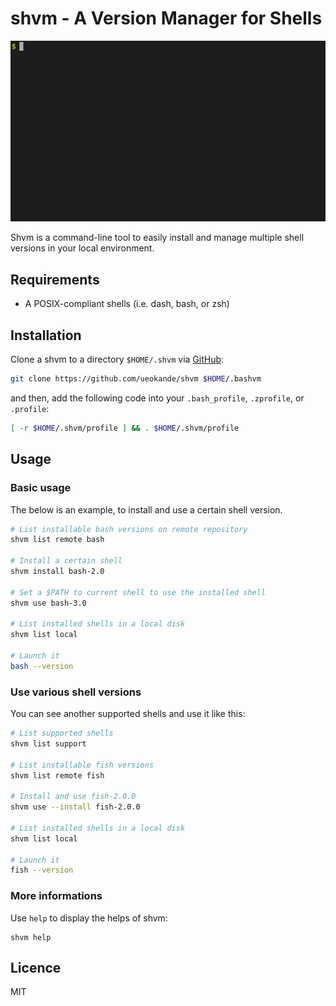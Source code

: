 shvm - A Version Manager for Shells
===================================

![shvm](screenshot.gif)

Shvm is a command-line tool to easily install and manage multiple shell
versions in your local environment.

Requirements
------------

- A POSIX-compliant shells (i.e. dash, bash, or zsh)

Installation
------------

Clone a shvm to a directory `$HOME/.shvm` via [GitHub](https://github.com/ueokande/shvm):

```sh
git clone https://github.com/ueokande/shvm $HOME/.bashvm
```

and then, add the following code into your `.bash_profile`, `.zprofile`, or `.profile`:

```sh
[ -r $HOME/.shvm/profile ] && . $HOME/.shvm/profile
```

Usage
-----

### Basic usage

The below is an example, to install and use a certain shell version.

```sh
# List installable bash versions on remote repository
shvm list remote bash

# Install a certain shell
shvm install bash-2.0

# Set a $PATH to current shell to use the installed shell
shvm use bash-3.0

# List installed shells in a local disk
shvm list local

# Launch it
bash --version
```

### Use various shell versions

You can see another supported shells and use it like this:

```sh
# List supported shells
shvm list support

# List installable fish versions
shvm list remote fish

# Install and use fish-2.0.0
shvm use --install fish-2.0.0

# List installed shells in a local disk
shvm list local

# Launch it
fish --version
```

### More informations

Use `help` to display the helps of shvm:

```
shvm help
```

Licence
-------

MIT
